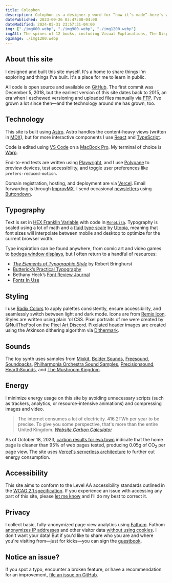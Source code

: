 ```yaml
---
title: Colophon
description: Colophon is a designer-y word for “how it’s made”—here’s what powers eva.town.
datePublished: 2023-09-26 03:47:00-04:00
dateModified: 2024-05-31 23:57:31-04:00
img: ["./img600.webp", "./img900.webp", "./img1200.webp"]
imgAlt: The spines of 12 books, including Visual Explanations, The Display of Quantitative Information, The Geometry of Type, Understanding Comics, Nicely Said, Don't Make Me Think!, Queer by Design, The 99% Invisible City, Interaction of Color, The Elements of Style, Thinking Fast and Slow, and The Death and Life of Great American Cities.
ogImage: ./img1200.webp
---
```


## About this site

I designed and built this site myself. It's a home to share things I'm exploring and things I've built. It's a place for me to learn in public.

All code is open source and available on [GitHub](https://github.com/evadecker/eva.town). The first commit was December 5, 2018, but the earliest version of this site dates back to 2015, an era when I eschewed versioning and uploaded files manually via <abbr title="File Transfer Protocol">FTP</abbr>. I've grown a lot since then—and the technology around me has grown, too.

## Technology

This site is built using [Astro](https://astro.build). Astro handles the content-heavy views (written in [MDX](https://mdxjs.com)), but for more interactive components I use [React](https://react.dev) and [TypeScript](https://www.typescriptlang.org).

Code is edited using [VS Code](https://code.visualstudio.com) on a [MacBook Pro](https://www.apple.com/macbook-pro/). My terminal of choice is [Warp](https://www.warp.dev).

End-to-end tests are written using [Playwright](https://playwright.dev), and I use [Polypane](https://polypane.app) to preview devices, test accessibility, and toggle user preferences like `prefers-reduced-motion`.

Domain registration, hosting, and deployment are via [Vercel](https://vercel.com/). Email forwarding is through [ImprovMX](https://improvmx.com). I send occasional [newsletters](https://buttondown.email/notesfromeva) using [Buttondown](https://buttondown.email).

## Typography

Text is set in [HEX Franklin Variable](https://hex.xyz/HEX_Franklin/) with code in [`MonoLisa`](https://www.monolisa.dev/). Typography is scaled using a lot of math and a [fluid type scale](https://utopia.fyi/blog/designing-with-fluid-type-scales) by [Utopia](https://utopia.fyi/type/calculator/), meaning that font sizes will interpolate between mobile and desktop to optimize for the current browser width.

Type inspiration can be found anywhere, from comic art and video games to [bodega window displays](https://www.are.na/eva-decker/nyc-bodega-art), but I often return to a handful of resources:

- [_The Elements of Typographic Style_](https://bookshop.org/a/97627/9780881792126) by Robert Bringhurst
- [Butterick’s Practical Typography](https://practicaltypography.com)
- Bethany Heck’s [Font Review Journal](https://fontreviewjournal.com)
- [Fonts In Use](https://fontsinuse.com)

## Styling

I use [Radix Colors](https://www.radix-ui.com/colors) to apply palettes consistently, ensure accessibility, and seamlessly switch between light and dark mode. Icons are from [Remix Icon](https://remixicon.com). Styles are written using plain 'ol CSS. Pixel portraits of me were created by [@NullTheFool](https://mastodon.gamedev.place/@NullTheFool) on the [Pixel Art Discord](https://discord.com/invite/pixelart). Pixelated header images are created using the Atkinson dithering algorithm via [Dithermark](https://app.dithermark.com).

## Sounds

The toy synth uses samples from [Mixkit](https://mixkit.co/), [Bolder Sounds](https://www.boldersounds.com/index.php?main_page=product_music_info&products_id=71), [Freesound](https://freesound.org/people/Samulis/packs/21029/), [Soundpacks](https://soundpacks.com/free-sound-packs/xylophone-samples-pack/), [Philharmonia Orchestra Sound Samples](https://www.philharmonia.co.uk/explore/sound_samples/banjo), [Precisionsound](https://store.precisionsound.net/shop/peruvian-ocarina/), [HearthSounds](https://github.com/mtimkovich/hearthsounds), and [The Mushroom Kingdom](https://themushroomkingdom.net/media/smw/wav).

## Energy

I minimize energy usage on this site by avoiding unnecessary scripts (such as trackers, analytics, or resource-intensive animations) and compressing images and video.

> The internet consumes a lot of electricity. 416.2TWh per year to be precise. To give you some perspective, that's more than the entire United Kingdom.
> <cite>[Website Carbon Calculator](https://www.websitecarbon.com)</cite>

As of October 18, 2023, [carbon results for eva.town](https://www.websitecarbon.com/website/eva-town/) indicate that the home page is cleaner than 95% of web pages tested, producing 0.05g of CO<sub>2</sub> per page view. The site uses [Vercel's serverless architecture](https://vercel.com/guides/what-is-vercel-green-energy-policy#) to further cut energy consumption.

## Accessibility

This site aims to conform to the Level AA accessibility standards outlined in the [WCAG 2.1 specification](https://www.w3.org/TR/WCAG21/). If you experience an issue with accessing any part of this site, please [let me know](https://github.com/evadecker/eva.town/issues) and I’ll do my best to correct it.

## Privacy

I collect basic, fully-anonymized page view analytics using [Fathom](https://usefathom.com/). Fathom [anonymizes IP addresses](https://usefathom.com/data) and other visitor data [without using cookies](https://usefathom.com/why-fathom-analytics/cookieless-analytics). I don't want your data! But if you'd like to share who you are and where you're visiting from—just for kicks—you can sign the [guestbook](/guestbook).

## Notice an issue?

If you spot a typo, encounter a broken feature, or have a recommendation for an improvement, [file an issue on GitHub](https://github.com/evadecker/eva.town/issues).
